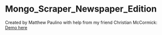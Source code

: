 # Mongo_Scraper_Newspaper_Edition




Created by Matthew Paulino with help from my friend Christian McCormick:
[Demo here](https://guamcracker-newspaper-scraper.herokuapp.com/)

